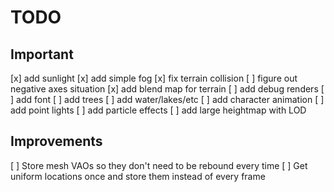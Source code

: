 # TODO


## Important

[x] add sunlight
[x] add simple fog
[x] fix terrain collision
[ ] figure out negative axes situation
[x] add blend map for terrain
[ ] add debug renders
[ ] add font
[ ] add trees
[ ] add water/lakes/etc
[ ] add character animation
[ ] add point lights
[ ] add particle effects
[ ] add large heightmap with LOD

## Improvements

[ ] Store mesh VAOs so they don't need to be rebound every time
[ ] Get uniform locations once and store them instead of every frame
